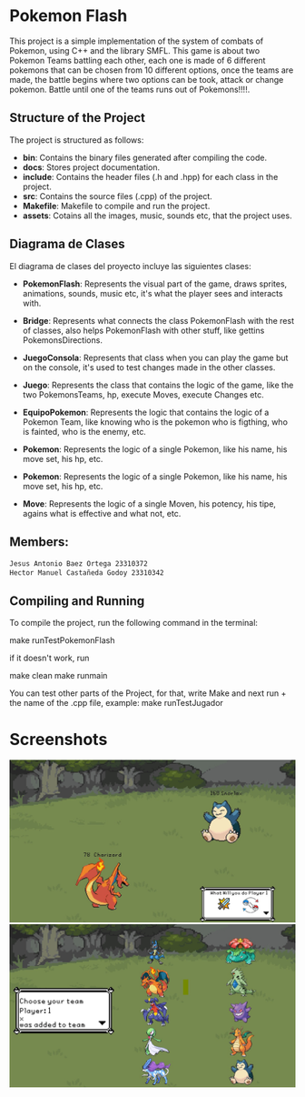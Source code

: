 # Pokemon Flash

This project is a simple implementation  of the system of combats of Pokemon, using C++ and the library SMFL. This game is about two Pokemon Teams battling each other, each one is made of 6 different pokemons that can be chosen from 10 different options, once the teams are made, the battle begins where two options can be took, attack or change pokemon.
Battle until one of the teams runs out of Pokemons!!!!.

## Structure of the Project

The project is structured as follows:

- **bin**: Contains the binary files generated after compiling the code.
- **docs**: Stores project documentation.
- **include**: Contains the header files (.h and .hpp) for each class in the project.
- **src**: Contains the source files (.cpp) of the project.
- **Makefile**: Makefile to compile and run the project.
- **assets**: Cotains all the images, music, sounds etc, that the project uses.

## Diagrama de Clases

El diagrama de clases del proyecto incluye las siguientes clases:

- **PokemonFlash**: Represents the visual part of the game, draws sprites, animations, sounds, music etc, it's what the player sees and interacts with.
- **Bridge**: Represents what connects the class PokemonFlash with the rest of classes, also helps PokemonFlash with other stuff, like gettins PokemonsDirections.
- **JuegoConsola**: Represents that class when you can play the game but on the console, it's used to test changes made in the other classes.
- **Juego**: Represents the class that contains the logic of the game, like the two PokemonsTeams, hp, execute Moves, execute Changes etc.
- **EquipoPokemon**: Represents the logic that contains the logic of a Pokemon Team, like knowing who is the pokemon who is figthing, who is fainted, who is the enemy, etc.
- **Pokemon**: Represents the logic of a single Pokemon, like his name, his move set, his hp, etc.

- **Pokemon**: Represents the logic of a single Pokemon, like his name, his move set, his hp, etc.

- **Move**: Represents the logic of a single Moven, his potency, his tipe, agains what is effective and what not, etc.



## Members:

    Jesus Antonio Baez Ortega 23310372
    Hector Manuel Castañeda Godoy 23310342
   

## Compiling and Running

To compile the project, run the following command in the terminal:

make runTestPokemonFlash

if it doesn't work, run

make clean
make runmain

You can test other parts of the Project, for that, 
write Make and next run + the name of the .cpp file, 
example: make runTestJugador

# Screenshots
![alt text](PokemonFlash1.jfif)
![alt text](PokemonFlash2.jfif)